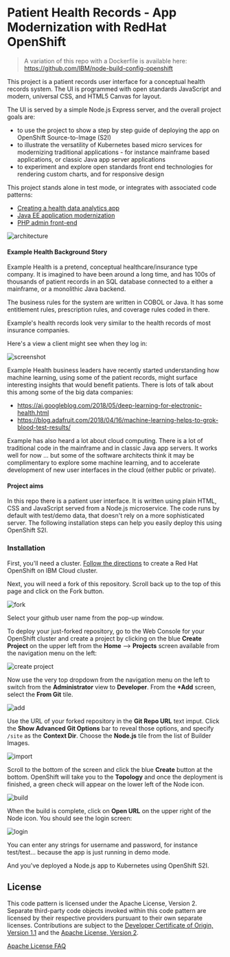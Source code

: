 # Patient Health Records - App Modernization with RedHat OpenShift

> A variation of this repo with a Dockerfile is available here: https://github.com/IBM/node-build-config-openshift

This project is a patient records user interface for a conceptual health records system. The UI is programmed with open standards JavaScript and modern, universal CSS, and HTML5 Canvas for layout.

The UI is served by a simple Node.js Express server, and the overall project goals are:

- to use the project to show a step by step guide of deploying the app on OpenShift Source-to-Image (S2I)
- to illustrate the versatility of Kubernetes based micro services for modernizing traditional applications - for instance mainframe based applications, or classic Java app server applications
- to experiment and explore open standards front end technologies for rendering custom charts, and for responsive design

This project stands alone in test mode, or integrates with associated code patterns:

- [Creating a health data analytics app](https://developer.ibm.com/patterns/creating-a-health-data-analytics-app-with-legacy-mainframe-code-and-cloud/)
- [Java EE application modernization](https://developer.ibm.com/patterns/jee-app-modernization-with-openshift/)
- [PHP admin front-end](https://developer.ibm.com/technologies/containers/patterns/app-modernization-php-s2i-openshift/)

![architecture](./design/app-modernization-openshift-s2i-architecture-diagram.png)


#### Example Health Background Story

Example Health is a pretend, conceptual healthcare/insurance type company. It is imagined to have been around a long time, and has 100s of thousands of patient records in an SQL database connected to a either a mainframe, or a monolithic Java backend.

The business rules for the system are written in COBOL or Java. It has some entitlement rules, prescription rules, and coverage rules coded in there.

Example's health records look very similar to the health records of most insurance companies.

Here's a view a client might see when they log in:

![screenshot](./design/mockup.png)

Example Health business leaders have recently started understanding how machine learning, using some of the patient records, might surface interesting insights that would benefit patients. There is lots of talk about this among some of the big data companies:

- https://ai.googleblog.com/2018/05/deep-learning-for-electronic-health.html
- https://blog.adafruit.com/2018/04/16/machine-learning-helps-to-grok-blood-test-results/

Example has also heard a lot about cloud computing. There is a lot of traditional code in the mainframe and in classic Java app servers. It works well for now ... but some of the software architects think it may be complimentary to explore some machine learning, and to accelerate development of new user interfaces in the cloud (either public or private).


#### Project aims

In this repo there is a patient user interface. It is written using plain HTML, CSS and JavaScript served from a Node.js microservice. The code runs by default with test/demo data, that doesn't rely on a more sophisticated server. The following installation steps can help you easily deploy this using OpenShift S2I.

### Installation

First, you'll need a cluster. [Follow the directions](https://cloud.ibm.com/docs/containers?topic=containers-openshift_tutorial#openshift_create_cluster) to create a Red Hat OpenShift on IBM Cloud cluster.

Next, you will need a fork of this repository. Scroll back up to the top of this page and click on the Fork button.

![fork](./images/fork.png)

Select your github user name from the pop-up window.

To deploy your just-forked repository, go to the Web Console for your OpenShift cluster and create a project by clicking on the blue **Create Project** on the upper left from the **Home** --> **Projects** screen available from the navigation menu on the left:

![create project](./images/createproject.png)

Now use the very top dropdown from the navigation menu on the left to switch from the **Administrator** view to **Developer**. From the **+Add** screen, select the **From Git** tile.

![add](./images/add.png)

Use the URL of your forked repository in the **Git Repo URL** text imput. Click the **Show Advanced Git Options** bar to reveal those options, and specify `/site` as the **Context Dir**. Choose the **Node.js** tile from the list of Builder Images.

![import](./images/import.png)

Scroll to the bottom of the screen and click the blue **Create** button at the bottom. OpenShift will take you to the **Topology** and once the deployment is finished, a green check will appear on the lower left of the Node icon.

![build](./images/build.png)

When the build is complete, click on  **Open URL** on the upper right of the Node icon. You should see the login screen:

![login](./images/login.png)

You can enter any strings for username and password, for instance test/test... because the app is just running in demo mode.

And you've deployed a Node.js app to Kubernetes using OpenShift S2I.

## License

This code pattern is licensed under the Apache License, Version 2. Separate third-party code objects invoked within this code pattern are licensed by their respective providers pursuant to their own separate licenses. Contributions are subject to the [Developer Certificate of Origin, Version 1.1](https://developercertificate.org/) and the [Apache License, Version 2](https://www.apache.org/licenses/LICENSE-2.0.txt).

[Apache License FAQ](https://www.apache.org/foundation/license-faq.html#WhatDoesItMEAN)
